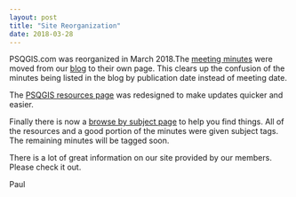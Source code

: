 ```yaml
---
layout: post
title: "Site Reorganization"
date: 2018-03-28
---
```


PSQGIS.com was reorganized in March 2018.The [meeting minutes](/minutes.html) were moved from our [blog](\blog) to their own page. This clears up the confusion of the minutes being listed in the blog by publication date instead of meeting date.

The [PSQGIS resources page](\resources.html) was redesigned to make updates quicker and easier.

Finally there is now a [browse by subject page](\tags.html) to help you find things. All of the resources and a good portion of the minutes were given subject tags. The remaining minutes will be tagged soon.

There is a lot of great information on our site provided by our members. Please check it out.

Paul
